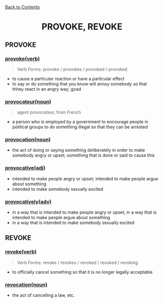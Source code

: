 ﻿[Back to Contents](../README.md)

<h1 style="text-align: center;">PROVOKE, REVOKE</h1>

## PROVOKE

### [provoke(verb)](https://www.oxfordlearnersdictionaries.com/definition/english/provoke)
> Verb Forms:  provoke / provokes / provoked / provoked
- to cause a particular reaction or have a particular effect
- to say or do something that you know will annoy somebody so that thhey react in an angry way; goad

### [provocateur(noun)](https://www.oxfordlearnersdictionaries.com/definition/english/provocateur)
> agent provocateur, from French
- a person who is employed by a government to encourage people in political groups to do something illegal so that they can be arrested

### [provocation(noun)](https://www.oxfordlearnersdictionaries.com/definition/english/provocation)
- the act of doing or saying something deliberately in order to make somebody angry or upset; something that is done or said to cause this

### [provocative(adj)](https://www.oxfordlearnersdictionaries.com/definition/english/provocative)
- intended to make people angry or upset; intended to make people argue about something
- intended to make somebody sexually excited

### [provocatively(adv)](https://www.oxfordlearnersdictionaries.com/definition/english/provocatively)
- in a way that is intended to make people angry or upset; in a way that is intended to make people argue about something
- in a way that is intended to make somebody sexually excited


## REVOKE

### [revoke(verb)](https://www.oxfordlearnersdictionaries.com/definition/english/revoke)
> Verb Forms: revoke / revokes / revoked / revoked / revoking
- to officially cancel something so that it is no longer legally acceptable

### [revocation(noun)](https://www.oxfordlearnersdictionaries.com/definition/english/revocation)
- the act of cancelling a law, etc.
